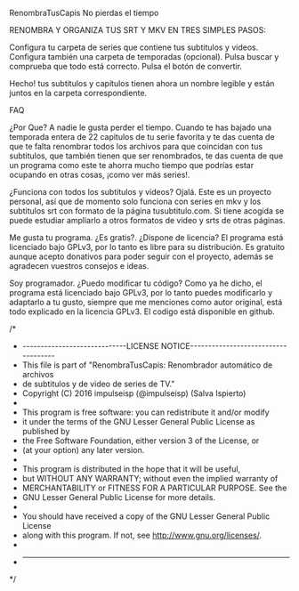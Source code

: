 RenombraTusCapis
No pierdas el tiempo




RENOMBRA Y ORGANIZA TUS SRT Y MKV EN TRES SIMPLES PASOS:

Configura tu carpeta de series que contiene tus subtitulos y videos. Configura también una carpeta de temporadas (opcional).
Pulsa buscar y comprueba que todo está correcto.
Pulsa el botón de convertir.


Hecho! tus subtitulos y capítulos tienen ahora un nombre legible y están juntos en la carpeta correspondiente.

FAQ

¿Por Que?
A nadie le gusta perder el tiempo. Cuando te has bajado una temporada entera de 22 capitulos de tu serie favorita y te das cuenta de que te falta renombrar todos los archivos para que coincidan con tus subtitulos, que también tienen que ser renombrados, te das cuenta de que un programa como este te ahorra mucho tiempo que podrías estar ocupando en otras cosas, ¡como ver más series!.

¿Funciona con todos los subtitulos y videos?
Ojalá. Este es un proyecto personal, así que de momento solo funciona con series en mkv y los subtitulos srt con formato de la página tusubtitulo.com. Si tiene acogida se puede estudiar ampliarlo a otros formatos de video y srts de otras páginas.

Me gusta tu programa. ¿Es gratis?. ¿Dispone de licencia?
El programa está licenciado bajo GPLv3, por lo tanto es libre para su distribución. Es gratuito aunque acepto donativos para poder seguir con el proyecto, además se agradecen vuestros consejos e ideas.

Soy programador. ¿Puedo modificar tu código?
Como ya he dicho, el programa está licenciado bajo GPLv3, por lo tanto puedes modificarlo y adaptarlo a tu gusto, siempre que me menciones como autor original, está todo explicado en la licencia GPLv3. El codigo está disponible en github.

/*
 * -----------------------------LICENSE NOTICE------------------------------------
 * This file is part of "RenombraTusCapis: Renombrador automático de archivos 
 * de subtitulos y de video de series de TV."
 * Copyright (C) 2016 impulseisp (@impulseisp) (Salva Ispierto)
 *
 *  This program is free software: you can redistribute it and/or modify
 *  it under the terms of the GNU Lesser General Public License as published by
 *  the Free Software Foundation, either version 3 of the License, or
 *  (at your option) any later version.
 *  
 *  This program is distributed in the hope that it will be useful,
 *  but WITHOUT ANY WARRANTY; without even the implied warranty of
 *  MERCHANTABILITY or FITNESS FOR A PARTICULAR PURPOSE.  See the
 *  GNU Lesser General Public License for more details.
 *  
 *  You should have received a copy of the GNU Lesser General Public License
 *  along with this program.  If not, see <http://www.gnu.org/licenses/>.
 *  
 * -------------------------------------------------------------------------------  
*/
